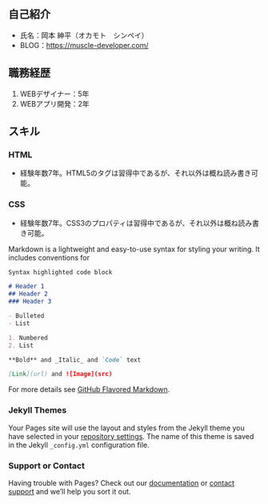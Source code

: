 ## 自己紹介

- 氏名：岡本 紳平（オカモト　シンペイ）
- BLOG：https://muscle-developer.com/

## 職務経歴

1. WEBデザイナー：5年
2. WEBアプリ開発：2年

## スキル

### HTML
- 経験年数7年。HTML5のタグは習得中であるが、それ以外は概ね読み書き可能。

### CSS
- 経験年数7年。CSS3のプロパティは習得中であるが、それ以外は概ね読み書き可能。


Markdown is a lightweight and easy-to-use syntax for styling your writing. It includes conventions for

```markdown
Syntax highlighted code block

# Header 1
## Header 2
### Header 3

- Bulleted
- List

1. Numbered
2. List

**Bold** and _Italic_ and `Code` text

[Link](url) and ![Image](src)
```

For more details see [GitHub Flavored Markdown](https://guides.github.com/features/mastering-markdown/).

### Jekyll Themes

Your Pages site will use the layout and styles from the Jekyll theme you have selected in your [repository settings](https://github.com/Bicepper/Bicepper.github.io/settings). The name of this theme is saved in the Jekyll `_config.yml` configuration file.

### Support or Contact

Having trouble with Pages? Check out our [documentation](https://help.github.com/categories/github-pages-basics/) or [contact support](https://github.com/contact) and we’ll help you sort it out.
